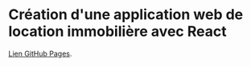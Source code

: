 # Création d'une application web de location immobilière avec React

[Lien GitHub Pages](https://lb-squishy.github.io/Kasa/).
